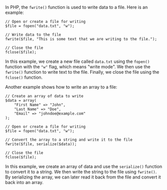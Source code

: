 In PHP, the `fwrite()` function is used to write data to a file. Here is an example:

```
// Open or create a file for writing
$file = fopen("data.txt", "w");

// Write data to the file
fwrite($file, "This is some text that we are writing to the file.");

// Close the file
fclose($file);
```

In this example, we create a new file called `data.txt` using the `fopen()` function with the `"w"` flag, which means "write mode". We then use the `fwrite()` function to write text to the file. Finally, we close the file using the `fclose()` function.

Another example shows how to write an array to a file:

```
// Create an array of data to write
$data = array(
    "First Name" => "John",
    "Last Name" => "Doe",
    "Email" => "johndoe@example.com"
);

// Open or create a file for writing
$file = fopen("data.txt", "w");

// Convert the array to a string and write it to the file
fwrite($file, serialize($data));

// Close the file
fclose($file);
```

In this example, we create an array of data and use the `serialize()` function to convert it to a string. We then write the string to the file using `fwrite()`. By serializing the array, we can later read it back from the file and convert it back into an array.